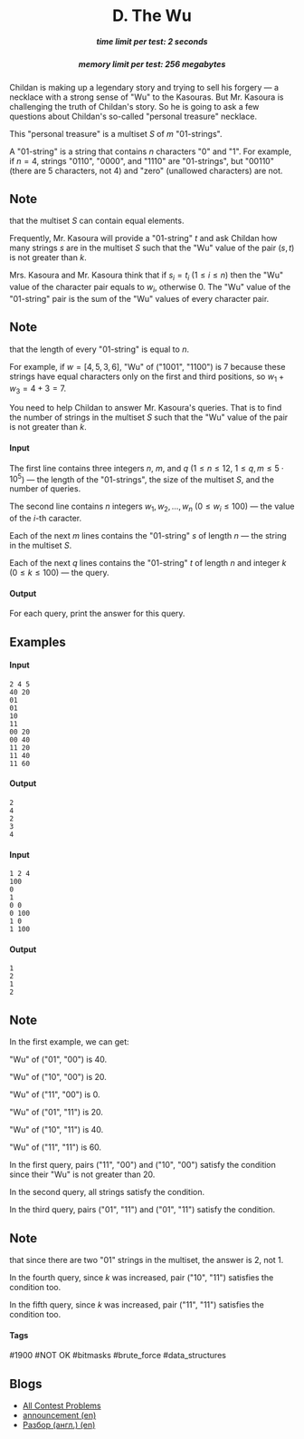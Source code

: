 <h1 style='text-align: center;'> D. The Wu</h1>

<h5 style='text-align: center;'>time limit per test: 2 seconds</h5>
<h5 style='text-align: center;'>memory limit per test: 256 megabytes</h5>

Childan is making up a legendary story and trying to sell his forgery — a necklace with a strong sense of "Wu" to the Kasouras. But Mr. Kasoura is challenging the truth of Childan's story. So he is going to ask a few questions about Childan's so-called "personal treasure" necklace.

This "personal treasure" is a multiset $S$ of $m$ "01-strings".

A "01-string" is a string that contains $n$ characters "0" and "1". For example, if $n=4$, strings "0110", "0000", and "1110" are "01-strings", but "00110" (there are $5$ characters, not $4$) and "zero" (unallowed characters) are not.

## Note

 that the multiset $S$ can contain equal elements.

Frequently, Mr. Kasoura will provide a "01-string" $t$ and ask Childan how many strings $s$ are in the multiset $S$ such that the "Wu" value of the pair $(s, t)$ is not greater than $k$. 

Mrs. Kasoura and Mr. Kasoura think that if $s_i = t_i$ ($1\leq i\leq n$) then the "Wu" value of the character pair equals to $w_i$, otherwise $0$. The "Wu" value of the "01-string" pair is the sum of the "Wu" values of every character pair. 
## Note

 that the length of every "01-string" is equal to $n$.

For example, if $w=[4, 5, 3, 6]$, "Wu" of ("1001", "1100") is $7$ because these strings have equal characters only on the first and third positions, so $w_1+w_3=4+3=7$.

You need to help Childan to answer Mr. Kasoura's queries. That is to find the number of strings in the multiset $S$ such that the "Wu" value of the pair is not greater than $k$.

#### Input

The first line contains three integers $n$, $m$, and $q$ ($1\leq n\leq 12$, $1\leq q, m\leq 5\cdot 10^5$) — the length of the "01-strings", the size of the multiset $S$, and the number of queries.

The second line contains $n$ integers $w_1, w_2, \ldots, w_n$ ($0 \le w_i \le 100$) — the value of the $i$-th caracter.

Each of the next $m$ lines contains the "01-string" $s$ of length $n$ — the string in the multiset $S$.

Each of the next $q$ lines contains the "01-string" $t$ of length $n$ and integer $k$ ($0\leq k\leq 100$) — the query.

#### Output

For each query, print the answer for this query.

## Examples

#### Input


```text
2 4 5  
40 20  
01  
01  
10  
11  
00 20  
00 40  
11 20  
11 40  
11 60  

```
#### Output


```text
2  
4  
2  
3  
4  

```
#### Input


```text
1 2 4  
100  
0  
1  
0 0  
0 100  
1 0  
1 100  

```
#### Output


```text
1  
2  
1  
2  

```
## Note

In the first example, we can get:

"Wu" of ("01", "00") is $40$.

"Wu" of ("10", "00") is $20$.

"Wu" of ("11", "00") is $0$.

"Wu" of ("01", "11") is $20$.

"Wu" of ("10", "11") is $40$.

"Wu" of ("11", "11") is $60$.

In the first query, pairs ("11", "00") and ("10", "00") satisfy the condition since their "Wu" is not greater than $20$.

In the second query, all strings satisfy the condition.

In the third query, pairs ("01", "11") and ("01", "11") satisfy the condition. 
## Note

 that since there are two "01" strings in the multiset, the answer is $2$, not $1$.

In the fourth query, since $k$ was increased, pair ("10", "11") satisfies the condition too.

In the fifth query, since $k$ was increased, pair ("11", "11") satisfies the condition too.



#### Tags 

#1900 #NOT OK #bitmasks #brute_force #data_structures 

## Blogs
- [All Contest Problems](../Codeforces_Round_502_(in_memory_of_Leopoldo_Taravilse,_Div._1_+_Div._2).md)
- [announcement (en)](../blogs/announcement_(en).md)
- [Разбор (англ.) (en)](../blogs/Разбор_(англ.)_(en).md)
